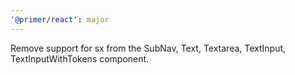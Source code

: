 ```yaml
---
'@primer/react': major
---
```


Remove support for sx from the SubNav, Text, Textarea, TextInput, TextInputWithTokens component.

